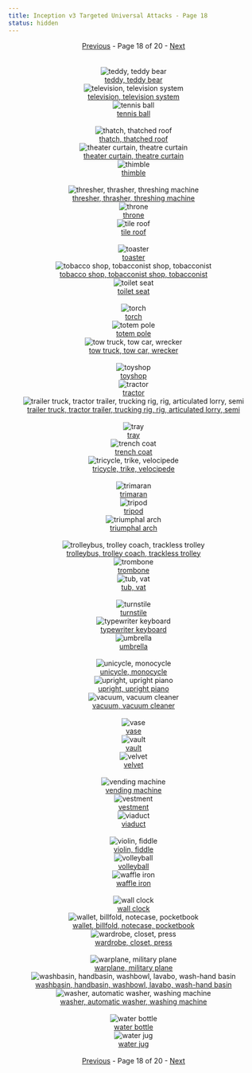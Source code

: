 ```yaml
---
title: Inception v3 Targeted Universal Attacks - Page 18
status: hidden
---
```

<center><a href="inception-v3-targeted-universal-attacks-page-17.html">Previous</a> - Page 18 of 20 - <a href="inception-v3-targeted-universal-attacks-page-19.html">Next</a></center>
<br /><br /><div class="row">
<div id=850 class="col-md-4"><center>
<img src="/images/incv3_univ/850.png" alt="teddy, teddy bear"" /><br />
<a href="#850">teddy, teddy bear</a></center></div>
<div id=851 class="col-md-4"><center>
<img src="/images/incv3_univ/851.png" alt="television, television system"" /><br />
<a href="#851">television, television system</a></center></div>
<div id=852 class="col-md-4"><center>
<img src="/images/incv3_univ/852.png" alt="tennis ball"" /><br />
<a href="#852">tennis ball</a></center></div>
</div><br />
<div class="row">
<div id=853 class="col-md-4"><center>
<img src="/images/incv3_univ/853.png" alt="thatch, thatched roof"" /><br />
<a href="#853">thatch, thatched roof</a></center></div>
<div id=854 class="col-md-4"><center>
<img src="/images/incv3_univ/854.png" alt="theater curtain, theatre curtain"" /><br />
<a href="#854">theater curtain, theatre curtain</a></center></div>
<div id=855 class="col-md-4"><center>
<img src="/images/incv3_univ/855.png" alt="thimble"" /><br />
<a href="#855">thimble</a></center></div>
</div><br />
<div class="row">
<div id=856 class="col-md-4"><center>
<img src="/images/incv3_univ/856.png" alt="thresher, thrasher, threshing machine"" /><br />
<a href="#856">thresher, thrasher, threshing machine</a></center></div>
<div id=857 class="col-md-4"><center>
<img src="/images/incv3_univ/857.png" alt="throne"" /><br />
<a href="#857">throne</a></center></div>
<div id=858 class="col-md-4"><center>
<img src="/images/incv3_univ/858.png" alt="tile roof"" /><br />
<a href="#858">tile roof</a></center></div>
</div><br />
<div class="row">
<div id=859 class="col-md-4"><center>
<img src="/images/incv3_univ/859.png" alt="toaster"" /><br />
<a href="#859">toaster</a></center></div>
<div id=860 class="col-md-4"><center>
<img src="/images/incv3_univ/860.png" alt="tobacco shop, tobacconist shop, tobacconist"" /><br />
<a href="#860">tobacco shop, tobacconist shop, tobacconist</a></center></div>
<div id=861 class="col-md-4"><center>
<img src="/images/incv3_univ/861.png" alt="toilet seat"" /><br />
<a href="#861">toilet seat</a></center></div>
</div><br />
<div class="row">
<div id=862 class="col-md-4"><center>
<img src="/images/incv3_univ/862.png" alt="torch"" /><br />
<a href="#862">torch</a></center></div>
<div id=863 class="col-md-4"><center>
<img src="/images/incv3_univ/863.png" alt="totem pole"" /><br />
<a href="#863">totem pole</a></center></div>
<div id=864 class="col-md-4"><center>
<img src="/images/incv3_univ/864.png" alt="tow truck, tow car, wrecker"" /><br />
<a href="#864">tow truck, tow car, wrecker</a></center></div>
</div><br />
<div class="row">
<div id=865 class="col-md-4"><center>
<img src="/images/incv3_univ/865.png" alt="toyshop"" /><br />
<a href="#865">toyshop</a></center></div>
<div id=866 class="col-md-4"><center>
<img src="/images/incv3_univ/866.png" alt="tractor"" /><br />
<a href="#866">tractor</a></center></div>
<div id=867 class="col-md-4"><center>
<img src="/images/incv3_univ/867.png" alt="trailer truck, tractor trailer, trucking rig, rig, articulated lorry, semi"" /><br />
<a href="#867">trailer truck, tractor trailer, trucking rig, rig, articulated lorry, semi</a></center></div>
</div><br />
<div class="row">
<div id=868 class="col-md-4"><center>
<img src="/images/incv3_univ/868.png" alt="tray"" /><br />
<a href="#868">tray</a></center></div>
<div id=869 class="col-md-4"><center>
<img src="/images/incv3_univ/869.png" alt="trench coat"" /><br />
<a href="#869">trench coat</a></center></div>
<div id=870 class="col-md-4"><center>
<img src="/images/incv3_univ/870.png" alt="tricycle, trike, velocipede"" /><br />
<a href="#870">tricycle, trike, velocipede</a></center></div>
</div><br />
<div class="row">
<div id=871 class="col-md-4"><center>
<img src="/images/incv3_univ/871.png" alt="trimaran"" /><br />
<a href="#871">trimaran</a></center></div>
<div id=872 class="col-md-4"><center>
<img src="/images/incv3_univ/872.png" alt="tripod"" /><br />
<a href="#872">tripod</a></center></div>
<div id=873 class="col-md-4"><center>
<img src="/images/incv3_univ/873.png" alt="triumphal arch"" /><br />
<a href="#873">triumphal arch</a></center></div>
</div><br />
<div class="row">
<div id=874 class="col-md-4"><center>
<img src="/images/incv3_univ/874.png" alt="trolleybus, trolley coach, trackless trolley"" /><br />
<a href="#874">trolleybus, trolley coach, trackless trolley</a></center></div>
<div id=875 class="col-md-4"><center>
<img src="/images/incv3_univ/875.png" alt="trombone"" /><br />
<a href="#875">trombone</a></center></div>
<div id=876 class="col-md-4"><center>
<img src="/images/incv3_univ/876.png" alt="tub, vat"" /><br />
<a href="#876">tub, vat</a></center></div>
</div><br />
<div class="row">
<div id=877 class="col-md-4"><center>
<img src="/images/incv3_univ/877.png" alt="turnstile"" /><br />
<a href="#877">turnstile</a></center></div>
<div id=878 class="col-md-4"><center>
<img src="/images/incv3_univ/878.png" alt="typewriter keyboard"" /><br />
<a href="#878">typewriter keyboard</a></center></div>
<div id=879 class="col-md-4"><center>
<img src="/images/incv3_univ/879.png" alt="umbrella"" /><br />
<a href="#879">umbrella</a></center></div>
</div><br />
<div class="row">
<div id=880 class="col-md-4"><center>
<img src="/images/incv3_univ/880.png" alt="unicycle, monocycle"" /><br />
<a href="#880">unicycle, monocycle</a></center></div>
<div id=881 class="col-md-4"><center>
<img src="/images/incv3_univ/881.png" alt="upright, upright piano"" /><br />
<a href="#881">upright, upright piano</a></center></div>
<div id=882 class="col-md-4"><center>
<img src="/images/incv3_univ/882.png" alt="vacuum, vacuum cleaner"" /><br />
<a href="#882">vacuum, vacuum cleaner</a></center></div>
</div><br />
<div class="row">
<div id=883 class="col-md-4"><center>
<img src="/images/incv3_univ/883.png" alt="vase"" /><br />
<a href="#883">vase</a></center></div>
<div id=884 class="col-md-4"><center>
<img src="/images/incv3_univ/884.png" alt="vault"" /><br />
<a href="#884">vault</a></center></div>
<div id=885 class="col-md-4"><center>
<img src="/images/incv3_univ/885.png" alt="velvet"" /><br />
<a href="#885">velvet</a></center></div>
</div><br />
<div class="row">
<div id=886 class="col-md-4"><center>
<img src="/images/incv3_univ/886.png" alt="vending machine"" /><br />
<a href="#886">vending machine</a></center></div>
<div id=887 class="col-md-4"><center>
<img src="/images/incv3_univ/887.png" alt="vestment"" /><br />
<a href="#887">vestment</a></center></div>
<div id=888 class="col-md-4"><center>
<img src="/images/incv3_univ/888.png" alt="viaduct"" /><br />
<a href="#888">viaduct</a></center></div>
</div><br />
<div class="row">
<div id=889 class="col-md-4"><center>
<img src="/images/incv3_univ/889.png" alt="violin, fiddle"" /><br />
<a href="#889">violin, fiddle</a></center></div>
<div id=890 class="col-md-4"><center>
<img src="/images/incv3_univ/890.png" alt="volleyball"" /><br />
<a href="#890">volleyball</a></center></div>
<div id=891 class="col-md-4"><center>
<img src="/images/incv3_univ/891.png" alt="waffle iron"" /><br />
<a href="#891">waffle iron</a></center></div>
</div><br />
<div class="row">
<div id=892 class="col-md-4"><center>
<img src="/images/incv3_univ/892.png" alt="wall clock"" /><br />
<a href="#892">wall clock</a></center></div>
<div id=893 class="col-md-4"><center>
<img src="/images/incv3_univ/893.png" alt="wallet, billfold, notecase, pocketbook"" /><br />
<a href="#893">wallet, billfold, notecase, pocketbook</a></center></div>
<div id=894 class="col-md-4"><center>
<img src="/images/incv3_univ/894.png" alt="wardrobe, closet, press"" /><br />
<a href="#894">wardrobe, closet, press</a></center></div>
</div><br />
<div class="row">
<div id=895 class="col-md-4"><center>
<img src="/images/incv3_univ/895.png" alt="warplane, military plane"" /><br />
<a href="#895">warplane, military plane</a></center></div>
<div id=896 class="col-md-4"><center>
<img src="/images/incv3_univ/896.png" alt="washbasin, handbasin, washbowl, lavabo, wash-hand basin"" /><br />
<a href="#896">washbasin, handbasin, washbowl, lavabo, wash-hand basin</a></center></div>
<div id=897 class="col-md-4"><center>
<img src="/images/incv3_univ/897.png" alt="washer, automatic washer, washing machine"" /><br />
<a href="#897">washer, automatic washer, washing machine</a></center></div>
</div><br />
<div class="row">
<div id=898 class="col-md-4"><center>
<img src="/images/incv3_univ/898.png" alt="water bottle"" /><br />
<a href="#898">water bottle</a></center></div>
<div id=899 class="col-md-4"><center>
<img src="/images/incv3_univ/899.png" alt="water jug"" /><br />
<a href="#899">water jug</a></center></div>
</div><br />
<center><a href="inception-v3-targeted-universal-attacks-page-17.html">Previous</a> - Page 18 of 20 - <a href="inception-v3-targeted-universal-attacks-page-19.html">Next</a></center>
